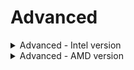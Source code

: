 # Advanced #


<details><summary>Advanced - Intel version</summary>


![](./img/ts_advanced_p3twr1.png)
<!-- ![](./img/ts_advanced_px1.png)
![](./img/ts_advanced_px.png)
![](./img/ts_advanced_p3twr.png)
![](./img/advanced.png)-->

<details><summary>WHEA Support</summary>
Enable or Disable Windows Hardware Error Architechture.

Options:

1. **Enabled** – Default.
2. Disabled.

| WMI Setting name | Values | SVP / SMP Req'd | AMD/Intel |
|:---|:---|:---|:---|
| WHEASupport | Disabled, Enabled |  | Intel |
</details>

<details><summary>Intel(R) Total Memory Encryption</summary>
Intel(R) Total Memory Encryption(TME) is a technology
that encrypts data written to system memory to
protect DRAM data from physical attacks.

Options:

1. **Disabled** – Default.
2. Enabled.

| WMI Setting name | Values | SVP / SMP Req'd | AMD/Intel |
|:---|:---|:---|:---|
| IntelTotalMemoryEncryption | Disabled, Enabled | yes | Intel |
</details>

<details><summary>Intel(R) SIPP Support</summary>

?> Intel(R) Stable Image Platform Program (SIPP) aligns and stabilizes key Intel platform components, enabling a predictable transition from one technology generation to the next.

Options:

1. **Enabled** – Default.
2. Disabled.

| WMI Setting name | Values | SVP / SMP Req'd | AMD/Intel |
|:---|:---|:---|:---|
| IntelSIPPSupport | Disabled, Enabled | yes | Intel |
</details>

<details><summary>Intel(R) Thunderbolt</summary>
Options:

1. **Disabled** – Default.
2. Enabled. 

| WMI Setting name | Values | SVP / SMP Req'd | AMD/Intel |
|:---|:---|:---|:---|
| IntelThunderboltTechnology | Enabled, Disabled | yes | Intel |
</details>

<details><summary>Dust Shield Alert</summary>

?>If the Dust Shield is not cleaned then it will lose its
effectiveness and the machine may overheat.

Options:

1. **Disabled** – Default. The user is not reminded to clean the Dust Shield.
2. Enabled - The user is reminded to clean the Dust Shield.

| WMI Setting name | Values | SVP / SMP Req'd | AMD/Intel |
|:---|:---|:---|:---|
| DustShieldAlert | Disabled, Enabled | yes | Intel |
</details>

<details><summary>Intel(R) DPTF Support</summary>

?> Intel(R) Dynamic Platform and Thermal Framework (DPTF) assists with managing power to the CPU vs temperature, keeping CPU temperature down while still delivering good performance.

Options:

1. **Enabled** – Default.
2. Disabled.

?> This feature is optional, so may not be available on all models.

| WMI Setting name | Values | SVP / SMP Req'd | AMD/Intel |
|:---|:---|:---|:---|
| IntelDPTFSupport | Disabled, Enabled | yes | Intel |

</details>
</details>
</details>

<details><summary>Advanced - AMD version</summary>

![](./img/ts_amdadvanced.png)
<!--![](./img/amd_advanced.png)-->

?> Please see sidebar for Advnaced AMD Settings
<!-- TODO: confirm layout because each setting is a seperate page in the sidebar Maybe put a statement there -->


</details>